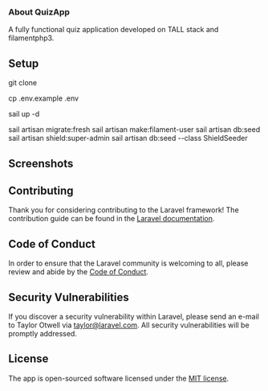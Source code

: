 
### About QuizApp

A fully functional quiz application developed on TALL stack and filamentphp3.


## Setup

git clone <repo>

cp .env.example .env

sail up -d

sail artisan migrate:fresh
sail artisan make:filament-user
sail artisan db:seed
sail artisan shield:super-admin
sail artisan db:seed --class ShieldSeeder


## Screenshots

## Contributing

Thank you for considering contributing to the Laravel framework! The contribution guide can be found in the [Laravel documentation](https://laravel.com/docs/contributions).

## Code of Conduct

In order to ensure that the Laravel community is welcoming to all, please review and abide by the [Code of Conduct](https://laravel.com/docs/contributions#code-of-conduct).

## Security Vulnerabilities

If you discover a security vulnerability within Laravel, please send an e-mail to Taylor Otwell via [taylor@laravel.com](mailto:taylor@laravel.com). All security vulnerabilities will be promptly addressed.

## License

The app is open-sourced software licensed under the [MIT license](https://opensource.org/licenses/MIT).

